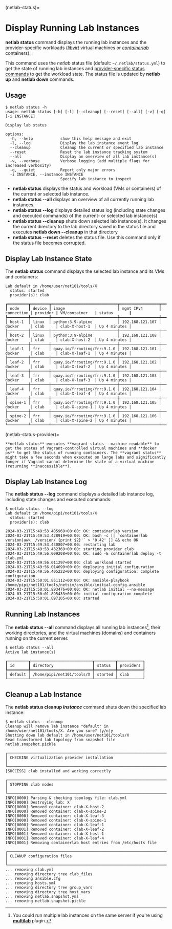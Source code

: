 (netlab-status)=
# Display Running Lab Instances

**netlab status** command displays the running lab instances and the provider-specific workloads (*[libvirt](../labs/libvirt.md)* virtual machines or *[containerlab](../labs/clab.md)* containers).

This command uses the *netlab* status file (default: `~/.netlab/status.yml`) to get the state of running lab instances and [provider-specific status commands](netlab-status-provider) to get the workload state. The status file is updated by **netlab up** and **netlab down** commands.

## Usage

```
$ netlab status -h
usage: netlab status [-h] [-l] [--cleanup] [--reset] [--all] [-v] [-q] [-i INSTANCE]

Display lab status

options:
  -h, --help            show this help message and exit
  -l, --log             Display the lab instance event log
  --cleanup             Cleanup the current or specified lab instance
  --reset               Reset the lab instance tracking system
  --all                 Display an overview of all lab instance(s)
  -v, --verbose         Verbose logging (add multiple flags for increased verbosity)
  -q, --quiet           Report only major errors
  -i INSTANCE, --instance INSTANCE
                        Specify lab instance to inspect
```

* **netlab status** displays the status and workload (VMs or containers) of the current or selected lab instance.
* **netlab status --all** displays an overview of all currently running lab instances.
* **netlab status --log** displays detailed status log (including state changes and executed commands) of the current- or selected lab instance(s)
* **netlab status --cleanup** shuts down selected lab instance(s). It changes the current directory to the lab directory saved in the status file and executes **netlab down --cleanup** in that directory
* **netlab status --reset** deletes the status file. Use this command only if the status file becomes corrupted.

## Display Lab Instance State

The **netlab status** command displays the selected lab instance and its VMs and containers:

```
Lab default in /home/user/net101/tools/X
  status: started
  provider(s): clab

┏━━━━━━━━━┳━━━━━━━━┳━━━━━━━━━━━━━━━━━━━━━━━━━━━━━┳━━━━━━━━━━━━━━━━━┳━━━━━━━━━━━━┳━━━━━━━━━━┳━━━━━━━━━━━━━━━━┳━━━━━━━━━━━━━━┓
┃ node    ┃ device ┃ image                       ┃ mgmt IPv4       ┃ connection ┃ provider ┃ VM/container   ┃ status       ┃
┡━━━━━━━━━╇━━━━━━━━╇━━━━━━━━━━━━━━━━━━━━━━━━━━━━━╇━━━━━━━━━━━━━━━━━╇━━━━━━━━━━━━╇━━━━━━━━━━╇━━━━━━━━━━━━━━━━╇━━━━━━━━━━━━━━┩
│ host-1  │ linux  │ python:3.9-alpine           │ 192.168.121.107 │ docker     │ clab     │ clab-X-host-1  │ Up 4 minutes │
├─────────┼────────┼─────────────────────────────┼─────────────────┼────────────┼──────────┼────────────────┼──────────────┤
│ host-2  │ linux  │ python:3.9-alpine           │ 192.168.121.108 │ docker     │ clab     │ clab-X-host-2  │ Up 4 minutes │
├─────────┼────────┼─────────────────────────────┼─────────────────┼────────────┼──────────┼────────────────┼──────────────┤
│ leaf-1  │ frr    │ quay.io/frrouting/frr:9.1.0 │ 192.168.121.101 │ docker     │ clab     │ clab-X-leaf-1  │ Up 4 minutes │
├─────────┼────────┼─────────────────────────────┼─────────────────┼────────────┼──────────┼────────────────┼──────────────┤
│ leaf-2  │ frr    │ quay.io/frrouting/frr:9.1.0 │ 192.168.121.102 │ docker     │ clab     │ clab-X-leaf-2  │ Up 4 minutes │
├─────────┼────────┼─────────────────────────────┼─────────────────┼────────────┼──────────┼────────────────┼──────────────┤
│ leaf-3  │ frr    │ quay.io/frrouting/frr:9.1.0 │ 192.168.121.103 │ docker     │ clab     │ clab-X-leaf-3  │ Up 4 minutes │
├─────────┼────────┼─────────────────────────────┼─────────────────┼────────────┼──────────┼────────────────┼──────────────┤
│ leaf-4  │ frr    │ quay.io/frrouting/frr:9.1.0 │ 192.168.121.104 │ docker     │ clab     │ clab-X-leaf-4  │ Up 4 minutes │
├─────────┼────────┼─────────────────────────────┼─────────────────┼────────────┼──────────┼────────────────┼──────────────┤
│ spine-1 │ frr    │ quay.io/frrouting/frr:9.1.0 │ 192.168.121.105 │ docker     │ clab     │ clab-X-spine-1 │ Up 4 minutes │
├─────────┼────────┼─────────────────────────────┼─────────────────┼────────────┼──────────┼────────────────┼──────────────┤
│ spine-2 │ frr    │ quay.io/frrouting/frr:9.1.0 │ 192.168.121.106 │ docker     │ clab     │ clab-X-spine-2 │ Up 4 minutes │
└─────────┴────────┴─────────────────────────────┴─────────────────┴────────────┴──────────┴────────────────┴──────────────┘
```

(netlab-status-provider)=
```{tip}
**‌netlab status** executes **‌vagrant status --machine-readable** to get the status of Vagrant-controlled virtual machines and **‌docker ps** to get the status of running containers. The **vagrant status‌** might take a few seconds when executed on large labs and significantly longer if Vagrant cannot determine the state of a virtual machine (returning **‌inaccessible**).
```
## Display Lab Instance Log

The **netlab status --log** command displays a detailed lab instance log, including state changes and executed commands:

```
$ netlab status --log
Lab default in /home/pipi/net101/tools/X
  status: started
  provider(s): clab

2024-03-21T15:49:53.405969+00:00: OK: containerlab version
2024-03-21T15:49:53.428919+00:00: OK: bash -c [[ `containerlab version|awk '/version/ {print $2}'` > '0.42' ]] && echo OK
2024-03-21T15:49:53.430807+00:00: restarting lab
2024-03-21T15:49:53.432369+00:00: starting provider clab
2024-03-21T15:49:56.009208+00:00: OK: sudo -E containerlab deploy -t clab.yml
2024-03-21T15:49:56.011297+00:00: clab workload started
2024-03-21T15:49:56.014699+00:00: deploying initial configuration
2024-03-21T15:49:56.405222+00:00: deploying configuration: complete configuration
2024-03-21T15:50:01.851112+00:00: OK: ansible-playbook /home/pipi/net101/tools/netsim/ansible/initial-config.ansible
2024-03-21T15:50:01.893476+00:00: OK: netlab initial --no-message
2024-03-21T15:50:01.895433+00:00: initial configuration complete
2024-03-21T15:50:01.897105+00:00: started
```

## Running Lab Instances

The **netlab status --all** command displays all running lab instances[^LI], their working directories, and the virtual machines (domains) and containers running on the current server.

[^LI]: You could run multiple lab instances on the same server if you're using **[multilab](../plugins/multilab.md)** plugin.

```
$ netlab status --all
Active lab instance(s)

┏━━━━━━━━━┳━━━━━━━━━━━━━━━━━━━━━━━━━━━┳━━━━━━━━━┳━━━━━━━━━━━┓
┃ id      ┃ directory                 ┃ status  ┃ providers ┃
┡━━━━━━━━━╇━━━━━━━━━━━━━━━━━━━━━━━━━━━╇━━━━━━━━━╇━━━━━━━━━━━┩
│ default │ /home/pipi/net101/tools/X │ started │ clab      │
└─────────┴───────────────────────────┴─────────┴───────────┘
```


## Cleanup a Lab Instance

The **netlab status cleanup _instance_** command shuts down the specified lab instance:

```
$ netlab status --cleanup
Cleanup will remove lab instance "default" in /home/user/net101/tools/X. Are you sure? [y/n]y
Shutting down lab default in /home/user/net101/tools/X
Read transformed lab topology from snapshot file netlab.snapshot.pickle

┌──────────────────────────────────────────────────────────────────────────────────┐
│ CHECKING virtualization provider installation                                    │
└──────────────────────────────────────────────────────────────────────────────────┘
[SUCCESS] clab installed and working correctly

┌──────────────────────────────────────────────────────────────────────────────────┐
│ STOPPING clab nodes                                                              │
└──────────────────────────────────────────────────────────────────────────────────┘
INFO[0000] Parsing & checking topology file: clab.yml
INFO[0000] Destroying lab: X
INFO[0000] Removed container: clab-X-host-2
INFO[0000] Removed container: clab-X-spine-2
INFO[0000] Removed container: clab-X-leaf-3
INFO[0000] Removed container: clab-X-spine-1
INFO[0000] Removed container: clab-X-leaf-1
INFO[0001] Removed container: clab-X-leaf-2
INFO[0001] Removed container: clab-X-host-1
INFO[0001] Removed container: clab-X-leaf-4
INFO[0001] Removing containerlab host entries from /etc/hosts file

┌──────────────────────────────────────────────────────────────────────────────────┐
│ CLEANUP configuration files                                                      │
└──────────────────────────────────────────────────────────────────────────────────┘
... removing clab.yml
... removing directory tree clab_files
... removing ansible.cfg
... removing hosts.yml
... removing directory tree group_vars
... removing directory tree host_vars
... removing netlab.snapshot.yml
... removing netlab.snapshot.pickle
```